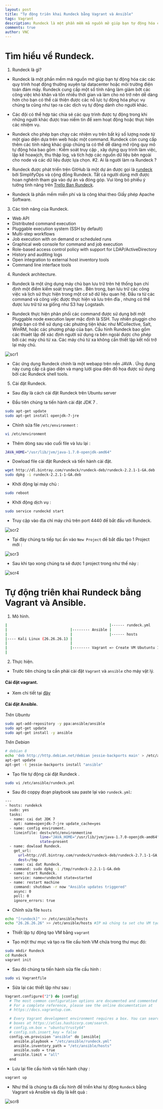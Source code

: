 ```yaml
---
layout: post
title: "Tự động triên khai Rundeck bằng Vagrant và Ansible"
tags: Vagrant
description: Rundeck là một phần mềm mã nguồn mở giúp bạn tự động hóa các các quy trình hoạt động thường xuyên tại datacenter
comments: true
author: VNC
---
```

# Tìm hiểu về Rundeck.

1. Rundeck là gì?

- Rundeck là một phần mềm mã nguồn mở giúp bạn tự động hóa các các quy trình hoạt động thường xuyên tại datacenter hoặc 
môi trường điện toán đám mây. Rundeck cung cấp một số tính năng làm giảm bớt các công việc khó khăn và tốn nhiều thời gian 
và làm cho nó trở nên dễ dàng hơn cho bạn có thể cải thiện được các nỗ lực tự động hóa phục vụ chúng ta cũng như tạo ra các 
dịch vụ tự động dành cho người khác.

- Các đội có thể hợp tác chia sẻ các quy trình được tự động trong khi những người khác được trao niềm tin để xem hoạt động 
hoặc thực hiện các nhiệm vụ.

- Rundeck cho phép bạn chạy các nhiệm vụ trên bất kỳ số lượng node từ một giao diện dựa trên  web hoặc một command. Rundeck còn cung cấp 
thêm các tính năng khác giúp chúng ta có thể dễ dàng mở rộng quy mô tự động hóa bao gồm : Kiểm soát truy cập , xây dựng quy trình làm việc, 
lập kế hoawjch, thu thập log, và tích hợp các nguồn dữ liệu bên ngoài cho node và các dữ liệu được lựa chọn.
#2. Ai là người làm ra Rundeck ?

- Rundeck được phát triển trên GitHub là một dự án được gọi là [rundeck](https://github.com/rundeck/rundeck) bởi SimplifyOps và cộng đồng Rundeck. Tất cả người dùng mới được 
hoan nghênh tham gia vào dự án và đóng góp. Vui lòng bỏ phiếu ý tưởng tính năng trên [Trello Ban Rundeck](https://trello.com/b/sn3g9nOr/rundeck-development).

- Rundeck là phần mềm miễn phí và là công khai theo Giấy phép Apache Software.

3. Các tính năng của Rundeck.
-  Web API
- Distributed command execution
- Pluggable execution system (SSH by default)
- Multi-step workflows
- Job execution with on demand or scheduled runs
- Graphical web console for command and job execution
- Role-based access control policy with support for LDAP/ActiveDirectory
- History and auditing logs
- Open integration to external host inventory tools
- Command line interface tools

4. Rundeck architecture.

- Rundeck là một ứng dụng máy chủ bạn lưu trữ trên hệ thống bạn chỉ định một điểm kiểm soát trung tâm . Bên trong, bạn lưu trữ 
các công việc và lịch sử thực hiện trong một cơ sở dữ liệu quan hệ. Đầu ra từ các command và công việc được thực hiện và lưu 
trên đĩa , nhưng có thể được lưu trữ từ xa giống như S3 hay Logstash.

- Rundeck thực hiện phân phối các command được sử dụng bởi một Pluggable node execution layer mặc định là SSH. Tuy nhiên 
pluggin cho phép bạn có thể sử dụng các phương tiện khác như MCollective, Salt, WinRM, hoặc các phương pháp của bạn.  Cấu hình Rundeck 
bao gồm các thiaêt lập để xác định người sử dụng ra bên ngoài được cho phép bởi các máy chủ từ xa. Các máy chủ từ xa không cần thiết lập 
kết nối trở lại máy chủ.

![scr1](https://i.imgur.com/SUQkPUF.png)

- Các ứng dụng Rundeck chính là một webapp trên nền JAVA . Ứng dụng này cung cấp cả giao diện và mạng lưới gioa diện đồ họa được 
sử dụng bởi các Rundeck shell tools.

5. Cài đặt Rundeck.

- Sau đây là cách cài đặt Rundeck trên Ubuntu server

- Đầu tiên chúng ta tiến hành cài đặt JDK 7 .

```sh
sudo apt-get update
sudo apt-get install openjdk-7-jre
```

- Chỉnh sửa file  `/etc/environment` :

```sh
vi /etc/environment
```

- Thêm dòng sau vào cuối file và lưu lại :

```sh
JAVA_HOME="/usr/lib/jvm/java-1.7.0-openjdk-amd64"
```

- Dowload file cài đặt Rundeck và tiến hành cài đặt.

```sh
wget http://dl.bintray.com/rundeck/rundeck-deb/rundeck-2.2.1-1-GA.deb
sudo dpkg -i rundeck-2.2.1-1-GA.deb
```

- Khởi động lại máy chủ :

```sh
sudo reboot
```

- Khởi động dịch vụ :

```sh
sudo service rundeckd start
```

- Truy cập vào địa chỉ máy chủ trên port 4440 để bắt đầu với Rundeck.

![scr2](http://i.imgur.com/HxqsoJK.png)

- Tại đây chúng ta tiếp tục ấn vào `New Project` để bắt đầu tạo 1 Project mới :

![scr3](/images/scr3.png)

- Sau khi tạo xong chúng ta sẽ được 1 project trong như thế này :

![scr4](/images/scr4.png)


# Tự động triên khai Rundeck bằng Vagrant và Ansible.

1. Mô hình.
```sh
|                                               |------ rundeck.yml
|                             |-------- Ansible |
|                             |                 |------ hosts
|---- Kali Linux (26.26.26.1) |
|                             |
|                             |-------- Vagrant => Create VM Ubutuntu 14.04 (26.26.26.26)
|
```
2. Thực hiện.

- Trước tiên chúng ta cần phải cài đặt `Vagrant` và `ansible` cho máy vật lý.

#### Cài đặt vagrant.

- Xem chi tiết tại [đây](https://github.com/datkk06/ghichep-vagrant-virtualbox-kvm/tree/master/Docs)

#### Cài đặt Ansible.

<i>Trên Ubuntu</i>

```sh
sudo apt-add-repository -y ppa:ansible/ansible
sudo apt-get update
sudo apt-get install -y ansible
```

<i>Trên Debian</i>

```sh
# debian 8
echo 'deb http://http.debian.net/debian jessie-backports main' > /etc/apt/sources.list.d/backports.list
apt-get update
apt-get -t jessie-backports install "ansible"
```

- Tạo file tự động cài đặt Rundeck .

```sh
sudo vi /etc/ansible/rundeck.yml
```

- Sau đó coppy đoạn playbook sau paste lại vào `rundeck.yml`: 

```sh
---
- hosts: rundekck
  sudo: yes
  tasks:
  - name: cai dat JDK 7
    apt: name=openjdk-7-jre update_cache=yes
  - name: config enviroment.
    lineinfile: dest=/etc/environmentine
                line="JAVA_HOME="/usr/lib/jvm/java-1.7.0-openjdk-amd64""
                state=present
  - name: dowload Rundeck.
    get_url:
      url=http://dl.bintray.com/rundeck/rundeck-deb/rundeck-2.7.1-1-GA.deb
      dest=/tmp
  - name: cai dat Rundeck.
    command: sudo dpkg -i /tmp/rundeck-2.2.1-1-GA.deb
  - name: start Rundeck.
    service: name=rundeckd state=started
  - name: restart machine
    command: shutdown -r now "Ansible updates triggered"
    async: 0
    poll: 0
    ignore_errors: true
```

- Chỉnh sửa file `hosts`

```sh
echo "[rundeck]" >> /etc/ansible/hosts
echo "26.26.26.26" >> /etc/ansible/hosts #IP mà chúng ta set cho VM tạo bằng vagrant.
```

- Thiết lập tự động tạo VM bằng `vagrant`

- Tạo một thư mục và tạo ra file cấu hình VM chứa trong thư mục đó:

```sh
sudo mkdir Rundeck
cd Rundeck
vagrant init
```

- Sau đó chúng ta tiến hành sửa file cấu hình :

```sh
sudo vi Vagrantfile
```

- Sửa lại các thiết lập như sau :

```sh
Vagrant.configure("2") do |config|
  # The most common configuration options are documented and commented below.
  # For a complete reference, please see the online documentation at
  # https://docs.vagrantup.com.

  # Every Vagrant development environment requires a box. You can search for
  # boxes at https://atlas.hashicorp.com/search.
  # config.vm.box = "ubuntu/trusty64"
  # config.ssh.insert_key = false
  config.vm.provision "ansible" do |ansible|
    ansible.playbook = "/etc/ansible/rundeck.yml"
    ansible.inventory_path = "/etc/ansible/hosts"
    ansible.sudo = true
    ansible.limit = "all"
  end
```

- Lưu lại file cấu hình và tiến hành chạy :

```sh
vagrant up
```


- Như thế là chúng ta đã cấu hình để triển khai tự động `Rundeck` bằng Vagrant và Ansible và đây là kết quả :

![scr8](/images/scr8.png)
